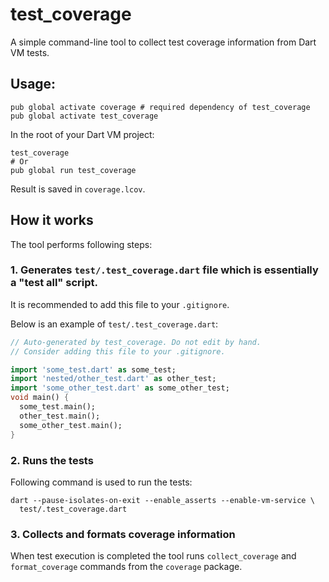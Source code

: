 # test_coverage

A simple command-line tool to collect test coverage information from Dart VM
tests.

## Usage:

```shell
pub global activate coverage # required dependency of test_coverage
pub global activate test_coverage
```

In the root of your Dart VM project:

```
test_coverage
# Or
pub global run test_coverage
```

Result is saved in `coverage.lcov`.

## How it works

The tool performs following steps:

### 1. Generates `test/.test_coverage.dart` file which is essentially a "test all" script.

It is recommended to add this file to your `.gitignore`.

Below is an example of `test/.test_coverage.dart`:

```dart
// Auto-generated by test_coverage. Do not edit by hand.
// Consider adding this file to your .gitignore.

import 'some_test.dart' as some_test;
import 'nested/other_test.dart' as other_test;
import 'some_other_test.dart' as some_other_test;
void main() {
  some_test.main();
  other_test.main();
  some_other_test.main();
}
```

### 2. Runs the tests

Following command is used to run the tests:

```
dart --pause-isolates-on-exit --enable_asserts --enable-vm-service \
  test/.test_coverage.dart
```

### 3. Collects and formats coverage information

When test execution is completed the tool runs `collect_coverage` and
`format_coverage` commands from the `coverage` package.
